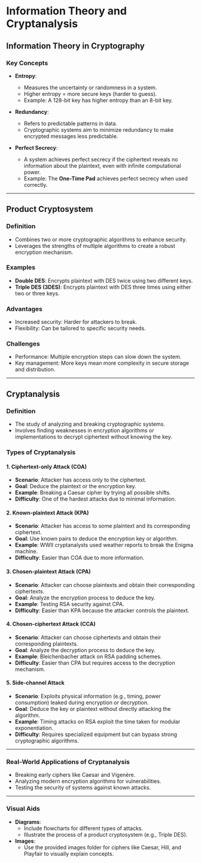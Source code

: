 # Information Theory and Cryptanalysis

## Information Theory in Cryptography

### Key Concepts

- **Entropy**:

  - Measures the uncertainty or randomness in a system.
  - Higher entropy = more secure keys (harder to guess).
  - Example: A 128-bit key has higher entropy than an 8-bit key.

- **Redundancy**:

  - Refers to predictable patterns in data.
  - Cryptographic systems aim to minimize redundancy to make encrypted messages less predictable.

- **Perfect Secrecy**:
  - A system achieves perfect secrecy if the ciphertext reveals no information about the plaintext, even with infinite computational power.
  - Example: The **One-Time Pad** achieves perfect secrecy when used correctly.

---

## Product Cryptosystem

### Definition

- Combines two or more cryptographic algorithms to enhance security.
- Leverages the strengths of multiple algorithms to create a robust encryption mechanism.

### Examples

- **Double DES**: Encrypts plaintext with DES twice using two different keys.
- **Triple DES (3DES)**: Encrypts plaintext with DES three times using either two or three keys.

### Advantages

- Increased security: Harder for attackers to break.
- Flexibility: Can be tailored to specific security needs.

### Challenges

- Performance: Multiple encryption steps can slow down the system.
- Key management: More keys mean more complexity in secure storage and distribution.

---

## Cryptanalysis

### Definition

- The study of analyzing and breaking cryptographic systems.
- Involves finding weaknesses in encryption algorithms or implementations to decrypt ciphertext without knowing the key.

### Types of Cryptanalysis

#### 1. Ciphertext-only Attack (COA)

- **Scenario**: Attacker has access only to the ciphertext.
- **Goal**: Deduce the plaintext or the encryption key.
- **Example**: Breaking a Caesar cipher by trying all possible shifts.
- **Difficulty**: One of the hardest attacks due to minimal information.

#### 2. Known-plaintext Attack (KPA)

- **Scenario**: Attacker has access to some plaintext and its corresponding ciphertext.
- **Goal**: Use known pairs to deduce the encryption key or algorithm.
- **Example**: WWII cryptanalysts used weather reports to break the Enigma machine.
- **Difficulty**: Easier than COA due to more information.

#### 3. Chosen-plaintext Attack (CPA)

- **Scenario**: Attacker can choose plaintexts and obtain their corresponding ciphertexts.
- **Goal**: Analyze the encryption process to deduce the key.
- **Example**: Testing RSA security against CPA.
- **Difficulty**: Easier than KPA because the attacker controls the plaintext.

#### 4. Chosen-ciphertext Attack (CCA)

- **Scenario**: Attacker can choose ciphertexts and obtain their corresponding plaintexts.
- **Goal**: Analyze the decryption process to deduce the key.
- **Example**: Bleichenbacher attack on RSA padding schemes.
- **Difficulty**: Easier than CPA but requires access to the decryption mechanism.

#### 5. Side-channel Attack

- **Scenario**: Exploits physical information (e.g., timing, power consumption) leaked during encryption or decryption.
- **Goal**: Deduce the key or plaintext without directly attacking the algorithm.
- **Example**: Timing attacks on RSA exploit the time taken for modular exponentiation.
- **Difficulty**: Requires specialized equipment but can bypass strong cryptographic algorithms.

---

### Real-World Applications of Cryptanalysis

- Breaking early ciphers like Caesar and Vigenère.
- Analyzing modern encryption algorithms for vulnerabilities.
- Testing the security of systems against known attacks.

---

### Visual Aids

- **Diagrams**:
  - Include flowcharts for different types of attacks.
  - Illustrate the process of a product cryptosystem (e.g., Triple DES).
- **Images**:
  - Use the provided images folder for ciphers like Caesar, Hill, and Playfair to visually explain concepts.
